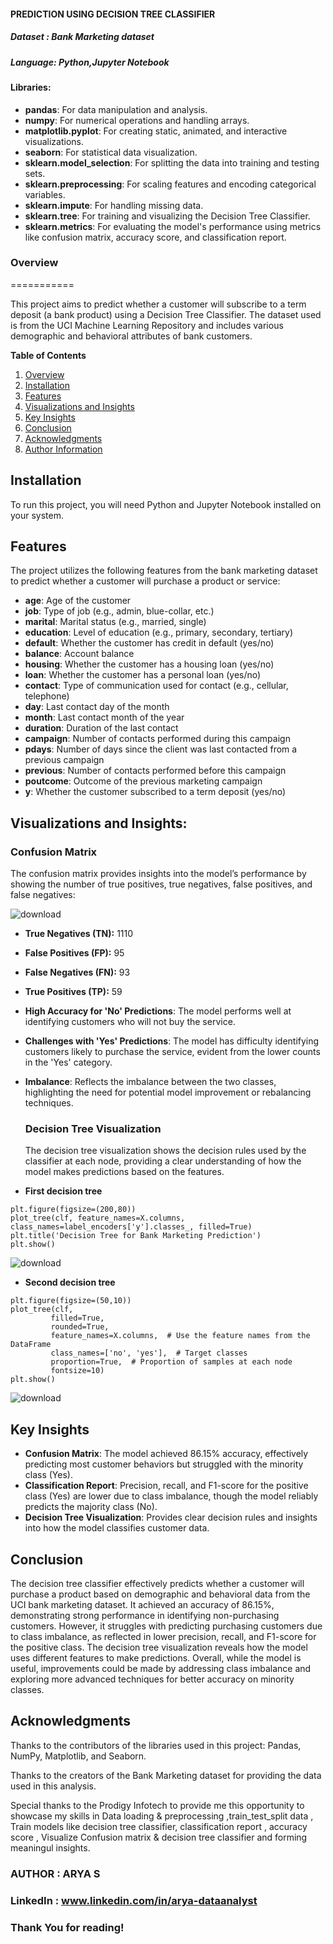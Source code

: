

####  PREDICTION USING DECISION TREE CLASSIFIER

##### Dataset : Bank Marketing  dataset

##### Language: Python,Jupyter Notebook

#### Libraries:
- **pandas**: For data manipulation and analysis.
- **numpy**: For numerical operations and handling arrays.
- **matplotlib.pyplot**: For creating static, animated, and interactive visualizations.
- **seaborn**: For statistical data visualization.
- **sklearn.model_selection**: For splitting the data into training and testing sets.
- **sklearn.preprocessing**: For scaling features and encoding categorical variables.
- **sklearn.impute**: For handling missing data.
- **sklearn.tree**: For training and visualizing the Decision Tree Classifier.
- **sklearn.metrics**: For evaluating the model's performance using metrics like confusion matrix, accuracy score, and classification report.


### **Overview**
===========

This project aims to predict whether a customer will subscribe to a term deposit (a bank product) using a Decision Tree Classifier. The dataset used is from the UCI Machine Learning Repository and includes various demographic and behavioral attributes of bank customers.


**Table of Contents**

1. [Overview](#overview)
2. [Installation](#installation)
3. [Features](#features)
4. [Visualizations and Insights](#visualizations-insights)
5. [Key Insights](#key-insights)
6. [Conclusion](#conclusion)
7. [Acknowledgments](#acknowledgments)
8. [Author Information](#Author-Information)

## Installation
To run this project,  you will need Python and Jupyter Notebook installed on your system.


## Features

The project utilizes the following features from the bank marketing dataset to predict whether a customer will purchase a product or service:

- **age**: Age of the customer
- **job**: Type of job (e.g., admin, blue-collar, etc.)
- **marital**: Marital status (e.g., married, single)
- **education**: Level of education (e.g., primary, secondary, tertiary)
- **default**: Whether the customer has credit in default (yes/no)
- **balance**: Account balance
- **housing**: Whether the customer has a housing loan (yes/no)
- **loan**: Whether the customer has a personal loan (yes/no)
- **contact**: Type of communication used for contact (e.g., cellular, telephone)
- **day**: Last contact day of the month
- **month**: Last contact month of the year
- **duration**: Duration of the last contact
- **campaign**: Number of contacts performed during this campaign
- **pdays**: Number of days since the client was last contacted from a previous campaign
- **previous**: Number of contacts performed before this campaign
- **poutcome**: Outcome of the previous marketing campaign
- **y**: Whether the customer subscribed to a term deposit (yes/no)

## Visualizations and Insights:

### Confusion Matrix

The confusion matrix provides insights into the model’s performance by showing the number of true positives, true negatives, false positives, and false negatives:


![download](https://github.com/user-attachments/assets/cd0d6752-54f9-49d2-a5bb-3ce78ca6a092)



- **True Negatives (TN):** 1110
- **False Positives (FP):** 95
- **False Negatives (FN):** 93
- **True Positives (TP):** 59
  
- **High Accuracy for 'No' Predictions**: The model performs well at identifying customers who will not buy the service.
- **Challenges with 'Yes' Predictions**: The model has difficulty identifying customers likely to purchase the service, evident from the lower counts in the 'Yes' category.
- **Imbalance**: Reflects the imbalance between the two classes, highlighting the need for potential model improvement or rebalancing techniques.

  
  ### Decision Tree Visualization

  The decision tree visualization shows the decision rules used by the classifier at each node, providing a clear understanding of how the model makes predictions based on the features.
  
 - **First decision tree**
```
plt.figure(figsize=(200,80))
plot_tree(clf, feature_names=X.columns, class_names=label_encoders['y'].classes_, filled=True)
plt.title('Decision Tree for Bank Marketing Prediction')
plt.show()
```


![download](https://github.com/user-attachments/assets/c5f5afed-cdd2-4144-8f78-df1617ea64db)



 - **Second decision tree**

 ```
plt.figure(figsize=(50,10))
plot_tree(clf, 
          filled=True, 
          rounded=True, 
          feature_names=X.columns,  # Use the feature names from the DataFrame
          class_names=['no', 'yes'],  # Target classes
          proportion=True,  # Proportion of samples at each node
          fontsize=10)
plt.show()
```  


![download](https://github.com/user-attachments/assets/cc4e2168-1335-4762-97ac-d676958bb31d)


## Key Insights

- **Confusion Matrix**: The model achieved 86.15% accuracy, effectively predicting most customer behaviors but struggled with the minority class (Yes).
- **Classification Report**: Precision, recall, and F1-score for the positive class (Yes) are lower due to class imbalance, though the model reliably predicts the majority class (No).
- **Decision Tree Visualization**: Provides clear decision rules and insights into how the model classifies customer data.

## Conclusion

The decision tree classifier effectively predicts whether a customer will purchase a product based on demographic and behavioral data from the UCI bank marketing dataset. It achieved an accuracy of 86.15%, demonstrating strong
performance in identifying non-purchasing customers. However, it struggles with predicting purchasing customers due to class imbalance, as reflected in lower precision, recall, and F1-score for the positive class. The decision tree visualization reveals how the model uses different features to make predictions. Overall, while the model is useful, improvements could be made by addressing class imbalance and exploring more advanced techniques for better accuracy on minority classes.

## Acknowledgments
Thanks to the contributors of the libraries used in this project: Pandas, NumPy, Matplotlib, and Seaborn.

Thanks to the creators of the Bank Marketing dataset for providing the data used in this analysis.

Special thanks to the Prodigy Infotech to provide me this opportunity to showcase my skills in Data loading & preprocessing ,train_test_split data , Train models like decision tree classifier, classification report , accuracy score , Visualize Confusion matrix &  decision tree classifier and forming meaningul insights.


### AUTHOR : ARYA S

### LinkedIn : www.linkedin.com/in/arya-dataanalyst

### Thank You for reading!



  



